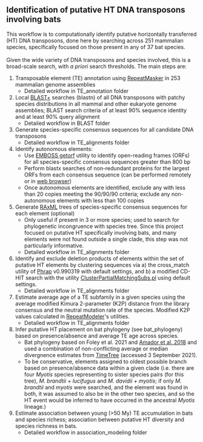 ## Identification of putative HT DNA transposons involving bats

This workflow is to computationally identify putative horizontally transferred (HT) DNA transposons, done here by searching across 251 mammalian species, specifically focused on those present in any of 37 bat species.\
\
Given the wide variety of DNA transposons and species involved, this is a broad-scale search, with _a priori_ search thresholds. The main steps are:
1. Transposable element (TE) annotation using [RepeatMasker](http://repeatmasker.org/) in 253 mammalian genome assemblies
    * Detailed workflow in TE_annotation folder
2. Local [BLAST+](https://www.ncbi.nlm.nih.gov/books/NBK279690/) searches (blastn) of all DNA transposons with patchy species distributions in all mammal and other eukaryote genome assemblies; BLAST search criteria of at least 90% sequence identity and at least 90% query alignment
    * Detailed workflow in BLAST folder
3. Generate species-specific consensus sequences for all candidate DNA transposons
    * Detailed workflow in TE_alignments folder
4. Identify autonomous elements: 
     * Use [EMBOSS getorf](https://www.bioinformatics.nl/cgi-bin/emboss/help/getorf) utility to identify open-reading frames (ORFs) for all species-specific consensus sequences greater than 800 bp 
     * Perform blastx searches of non-redundant proteins for the largest ORFs from each consensus sequence (can be performed remotely or in [web browser](https://blast.ncbi.nlm.nih.gov/Blast.cgi?PROGRAM=blastx&PAGE_TYPE=BlastSearch&LINK_LOC=blasthome))
     * Once autonomous elements are identified, exclude any with less than 20 copies meeting the 90/90/90 criteria; exclude any non-autonomous elements with less than 100 copies
5. Generate [RAxML](https://github.com/stamatak/standard-RAxML) trees of species-specific consensus sequences for each element (optional)
     * Only useful if present in 3 or more species; used to search for phylogenetic incongruence with species tree. Since this project focused on putative HT specifically involving bats, and many elements were not found outside a single clade, this step was not particularly informative.
     * Detailed workflow in TE_alignments folder
6. Identify and exclude deletion products of elements within the set of putative HT elements by clustering sequences via a) the cross_match utility of [Phrap](http://www.phrap.org/phredphrapconsed.html) v0.990319 with default settings, and b) a modified CD-HIT search with the utility [ClusterPartialMatchingSubs.pl](https://currentprotocols.onlinelibrary.wiley.com/doi/abs/10.1002/cpz1.154) using default settings.
    * Detailed workflow in TE_alignments folder
7. Estimate average age of a TE subfamily in a given species using the average modified Kimura 2-parameter (K2P) distance from the library consensus and the neutral mutation rate of the species. Modified K2P values calculated in [RepeatModeler](http://repeatmasker.org/)'s utilities.
    * Detailed workflow in TE_alignments folder
8. Infer putative HT placement on bat phylogeny (see bat_phylogeny) based on presence/absence and average TE age across species.
    * Bat phylogeny based on Foley et al. 2021 and [Amador et al. 2018](https://link.springer.com/article/10.1007/s10914-016-9363-8) and used a combination of non-conflicting average or median divergnence estimates from [TimeTree](http://www.timetree.org/) (accessed 3 September 2021).
    * To be conservative, elements assigned to oldest possible branch based on presence/absence data within a given clade (i.e. there are four _Myotis_ species representing to sister species pairs (for this tree), _M. brandtii + lucifugus_ and _M. davidii + myotis_; if only _M. brandtii_ and _myotis_ were searched, and the element was found in both, it was assumed to also be in the other two species, and so the HT event would be inferred to have occurred in the ancestral _Myotis_ lineage.)
9. Estimate association between young (>50 My) TE accumulation in bats and species richess; association between putative HT diversity and species richness in bats.
    * Detailed workflow in association_modeling folder
